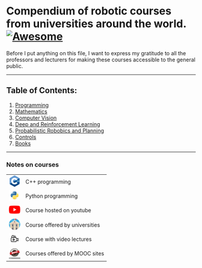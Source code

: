 # Compendium of robotic courses from universities around the world. [![Awesome](https://cdn.rawgit.com/sindresorhus/awesome/d7305f38d29fed78fa85652e3a63e154dd8e8829/media/badge.svg)](https://github.com/sindresorhus/awesome) 

Before I put anything on this file, I want to express my gratitude to all the professors and lecturers for making these courses accessible to the general public. 

---
## Table of Contents:

1. [Programming](#programming)
2. [Mathematics](#mathematics)
3. [Computer Vision](#computer-vision)
4. [Deep and Reinforcement Learning](#deep-and-reinforcement-learning)
5. [Probabilistic Robobics and Planning](#probabilistic-robotics-and-planning)
6. [Controls](#controls)
7. [Books](#books)

---
### Notes on courses
| | |
|---|---|
| <img height="30" src="https://raw.githubusercontent.com/github/explore/80688e429a7d4ef2fca1e82350fe8e3517d3494d/topics/cpp/cpp.png"> | C++ programming |
|<img height="30" src="https://raw.githubusercontent.com/github/explore/80688e429a7d4ef2fca1e82350fe8e3517d3494d/topics/python/python.png"> | Python programming |
|<img height="30" src="assets/youtube.svg">| Course hosted on youtube |
|<img height="30" src="assets/university.png">| Course offered by universities |
|<img height="30" src="assets/video.jpg">| Course with video lectures |
|<img height="30" width="30" src="assets/mooc.jpg">| Courses offered by MOOC sites |

